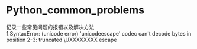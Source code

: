 # Python_common_problems
记录一些常见问题的报错以及解决方法  
1.SyntaxError: (unicode error) 'unicodeescape' codec can't decode bytes in position 2-3: truncated \UXXXXXXXX escape
